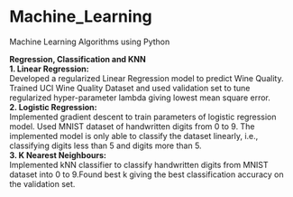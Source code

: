 # Machine_Learning
Machine Learning Algorithms using Python

**Regression, Classification and KNN** <br />
**1. Linear Regression:**<br />
Developed a regularized Linear Regression model to predict Wine Quality. Trained UCI Wine Quality Dataset and used validation set to tune regularized hyper-parameter lambda giving lowest mean square error.<br />
**2. Logistic Regression:**<br />
Implemented gradient descent to train parameters of logistic regression model. Used MNIST dataset of handwritten digits from 0 to 9. The implemented model is only able to classify the dataset linearly, i.e., classifying digits less than 5 and digits more than 5.<br />
**3. K Nearest Neighbours:**<br />
Implemented kNN classifier to classify handwritten digits from MNIST dataset into 0 to 9.Found best k giving the best classification accuracy on the validation set. <br />

